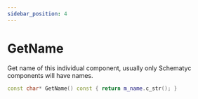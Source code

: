 ```yaml
---
sidebar_position: 4
---
```


# GetName
Get name of this individual component, usually only Schematyc components will have names.
```cpp title="GetName"
const char* GetName() const { return m_name.c_str(); }
```